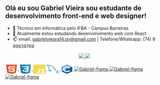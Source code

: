 ## Olá eu sou Gabriel Vieira sou estudante de desenvolvimento front-end e web designer!

- 🔭 Técnico em informática pelo IFBA - Campus Barreiras
- 🌱 Atualmente estou estudando desenvolvimento web com React
- 📫 email: gabrielvieora14.gv@gmail.com | Telefone/Whatsapp: (74) 9 99839769

<div align="center">
  <a href="https://github.com/GabrielVieira14">
  <img height="160em" src="https://github-readme-stats.vercel.app/api?username=GabrielVieira14&show_icons=true&theme=radical&include_all_commits=true&count_private=true"/>
  <img height="160em" src="https://github-readme-stats.vercel.app/api/top-langs/?username=GabrielVieira14&layout=compact&langs_count=7&theme=radical"/>
</div>

<div style="display: inline_block"><br>
  <img align="center" alt="Gabriel-HTML" height="30" width="40" src="https://raw.githubusercontent.com/devicons/devicon/master/icons/html5/html5-original.svg"/>
  <img align="center" alt="Gabriel-CSS" height="30" width="40" src="https://raw.githubusercontent.com/devicons/devicon/master/icons/css3/css3-original.svg"/>
  <img align="center" alt="Gabriel-Js" height="30" width="40" src="https://raw.githubusercontent.com/devicons/devicon/master/icons/javascript/javascript-plain.svg"/>
  <img align="center" alt="Gabriel-MySQL" height="30" width="40" src="https://raw.githubusercontent.com/devicons/devicon/master/icons/mysql/mysql-original.svg"/>
  <img align="center" alt="Gabriel-C" height="30" width="40" src="https://raw.githubusercontent.com/devicons/devicon/master/icons/c/c-original.svg"/>
  <img align="center" alt="Gabriel-figma" height="30" width="40" src="https://cdn.jsdelivr.net/gh/devicons/devicon/icons/figma/figma-original.svg"/>
  <img align="center" alt="Gabriel-figma" height="30" width="40" src="https://cdn.jsdelivr.net/gh/devicons/devicon/icons/git/git-original.svg"/>
  <img align="center" alt="Gabriel-figma" height="30" width="40" src="https://cdn.jsdelivr.net/gh/devicons/devicon/icons/github/github-original.svg"/>
</div>
  
###
